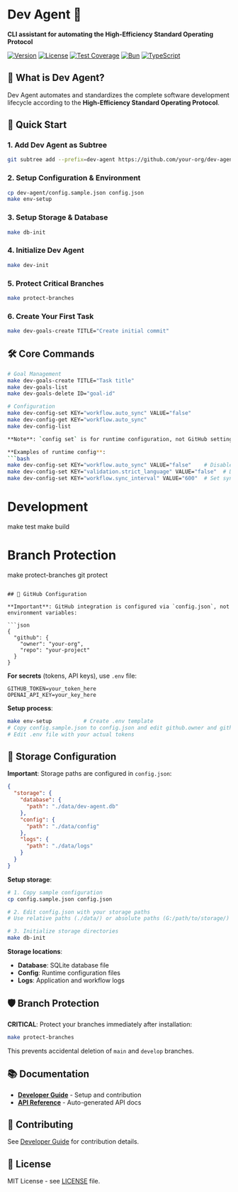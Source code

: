# Dev Agent 🚀

**CLI assistant for automating the High-Efficiency Standard Operating Protocol**

[![Version](https://img.shields.io/badge/version-0.2.2-blue.svg)](https://github.com/your-org/dev-agent)
[![License](https://img.shields.io/badge/license-MIT-green.svg)](LICENSE)
[![Test Coverage](https://img.shields.io/badge/test%20coverage-90%25-brightgreen.svg)](https://github.com/your-org/dev-agent)
[![Bun](https://img.shields.io/badge/runtime-Bun-000000.svg)](https://bun.sh)
[![TypeScript](https://img.shields.io/badge/language-TypeScript-3178C6.svg)](https://www.typescriptlang.org/)

## 🎯 What is Dev Agent?

Dev Agent automates and standardizes the complete software development lifecycle according to the **High-Efficiency Standard Operating Protocol**.

## 🚀 Quick Start

### 1. Add Dev Agent as Subtree
```bash
git subtree add --prefix=dev-agent https://github.com/your-org/dev-agent.git main --squash
```

### 2. Setup Configuration & Environment
```bash
cp dev-agent/config.sample.json config.json
make env-setup
```

### 3. Setup Storage & Database
```bash
make db-init
```

### 4. Initialize Dev Agent
```bash
make dev-init
```

### 5. Protect Critical Branches
```bash
make protect-branches
```

### 6. Create Your First Task
```bash
make dev-goals-create TITLE="Create initial commit"
```

## 🛠️ Core Commands

```bash
# Goal Management
make dev-goals-create TITLE="Task title"
make dev-goals-list
make dev-goals-delete ID="goal-id"

# Configuration
make dev-config-set KEY="workflow.auto_sync" VALUE="false"
make dev-config-get KEY="workflow.auto_sync"
make dev-config-list

**Note**: `config set` is for runtime configuration, not GitHub settings. GitHub integration is configured via `config.json`.

**Examples of runtime config**:
```bash
make dev-config-set KEY="workflow.auto_sync" VALUE="false"    # Disable auto-sync
make dev-config-set KEY="validation.strict_language" VALUE="false"  # Disable strict language
make dev-config-set KEY="workflow.sync_interval" VALUE="600"  # Set sync interval to 10 minutes
```

# Development
make test
make build

# Branch Protection
make protect-branches
git protect
```

## 🔧 GitHub Configuration

**Important**: GitHub integration is configured via `config.json`, not environment variables:

```json
{
  "github": {
    "owner": "your-org",
    "repo": "your-project"
  }
}
```

**For secrets** (tokens, API keys), use `.env` file:
```env
GITHUB_TOKEN=your_token_here
OPENAI_API_KEY=your_key_here
```

**Setup process**:
```bash
make env-setup          # Create .env template
# Copy config.sample.json to config.json and edit github.owner and github.repo
# Edit .env file with your actual tokens
```

## 💾 Storage Configuration

**Important**: Storage paths are configured in `config.json`:

```json
{
  "storage": {
    "database": {
      "path": "./data/dev-agent.db"
    },
    "config": {
      "path": "./data/config"
    },
    "logs": {
      "path": "./data/logs"
    }
  }
}
```

**Setup storage**:
```bash
# 1. Copy sample configuration
cp config.sample.json config.json

# 2. Edit config.json with your storage paths
# Use relative paths (./data/) or absolute paths (G:/path/to/storage/)

# 3. Initialize storage directories
make db-init
```

**Storage locations**:
- **Database**: SQLite database file
- **Config**: Runtime configuration files
- **Logs**: Application and workflow logs

## 🛡️ Branch Protection

**CRITICAL**: Protect your branches immediately after installation:

```bash
make protect-branches
```

This prevents accidental deletion of `main` and `develop` branches.

## 📚 Documentation

- **[Developer Guide](docs/developer-guide.md)** - Setup and contribution
- **[API Reference](docs/api/)** - Auto-generated API docs

## 🤝 Contributing

See [Developer Guide](docs/developer-guide.md) for contribution details.

## 📄 License

MIT License - see [LICENSE](LICENSE) file.
